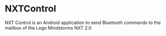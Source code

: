NXTControl
==========

NXT Control is an Android application to send Bluetooth commands to the mailbox of the Lego Mindstorms NXT 2.0
